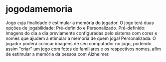 # jogodamemoria
Jogo cuja finalidade é estimular a memória do jogador. O jogo terá duas opções de jogabilidade: Pré-definido e Personalizado. Pré-definido: Imagens do dia a dia previamente configuradas pelo sistema com cores e nomes que ajudem a etimular a memória de quem joga! Personalizada: O jogador poderá colocar imagens de seu computador no jogo, podendo assim "criar" um jogo com fotos de familiares e os respectivos nomes, afim de estimular a memória da pessoa com Alzheimer.
